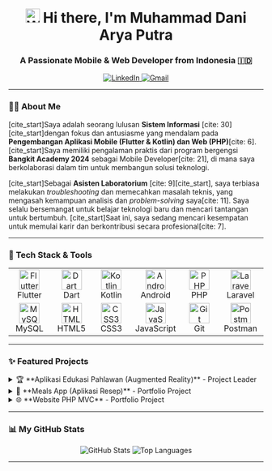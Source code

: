 <h1 align="center">
  <img src="https://media.giphy.com/media/hvRJCLFzcasrR4ia7z/giphy.gif" width="28px" alt="Waving hand">
  Hi there, I'm Muhammad Dani Arya Putra
</h1>
<h3 align="center">A Passionate Mobile & Web Developer from Indonesia 🇮🇩</h3>

<p align="center">
  <a href="https://www.linkedin.com/in/muhammad-dani-arya-putra/" target="_blank">
    <img src="https://img.shields.io/badge/LinkedIn-0077B5?style=for-the-badge&logo=linkedin&logoColor=white" alt="LinkedIn">
  </a>
  <a href="mailto:daniaryap001@gmail.com">
    <img src="https://img.shields.io/badge/Gmail-D14836?style=for-the-badge&logo=gmail&logoColor=white" alt="Gmail">
  </a>
</p>

---

### 👨‍💻 About Me

[cite_start]Saya adalah seorang lulusan **Sistem Informasi** [cite: 30] [cite_start]dengan fokus dan antusiasme yang mendalam pada **Pengembangan Aplikasi Mobile (Flutter & Kotlin) dan Web (PHP)**[cite: 6]. [cite_start]Saya memiliki pengalaman praktis dari program bergengsi **Bangkit Academy 2024** sebagai Mobile Developer[cite: 21], di mana saya berkolaborasi dalam tim untuk membangun solusi teknologi.

[cite_start]Sebagai **Asisten Laboratorium** [cite: 9][cite_start], saya terbiasa melakukan *troubleshooting* dan memecahkan masalah teknis, yang mengasah kemampuan analisis dan *problem-solving* saya[cite: 11]. Saya selalu bersemangat untuk belajar teknologi baru dan mencari tantangan untuk bertumbuh. [cite_start]Saat ini, saya sedang mencari kesempatan untuk memulai karir dan berkontribusi secara profesional[cite: 7].

---

### 🚀 Tech Stack & Tools

<table>
  <tr>
    <td align="center" width="100">
      <img src="https://cdn.jsdelivr.net/gh/devicons/devicon/icons/flutter/flutter-original.svg" width="40" height="40" alt="Flutter" />
      <br>Flutter
    </td>
    <td align="center" width="100">
      <img src="https://cdn.jsdelivr.net/gh/devicons/devicon/icons/dart/dart-original.svg" width="40" height="40" alt="Dart" />
      <br>Dart
    </td>
    <td align="center" width="100">
      <img src="https://cdn.jsdelivr.net/gh/devicons/devicon/icons/kotlin/kotlin-original.svg" width="40" height="40" alt="Kotlin" />
      <br>Kotlin
    </td>
    <td align="center" width="100">
      <img src="https://cdn.jsdelivr.net/gh/devicons/devicon/icons/android/android-original.svg" width="40" height="40" alt="Android" />
      <br>Android
    </td>
    <td align="center" width="100">
      <img src="https://cdn.jsdelivr.net/gh/devicons/devicon/icons/php/php-original.svg" width="40" height="40" alt="PHP" />
      <br>PHP
    </td>
     <td align="center" width="100">
      <img src="https://cdn.jsdelivr.net/gh/devicons/devicon/icons/laravel/laravel-plain.svg" width="40" height="40" alt="Laravel" />
      <br>Laravel
    </td>
  </tr>
  <tr>
    <td align="center" width="100">
      <img src="https://cdn.jsdelivr.net/gh/devicons/devicon/icons/mysql/mysql-original-wordmark.svg" width="40" height="40" alt="MySQL" />
      <br>MySQL
    </td>
     <td align="center" width="100">
      <img src="https://cdn.jsdelivr.net/gh/devicons/devicon/icons/html5/html5-original.svg" width="40" height="40" alt="HTML5" />
      <br>HTML5
    </td>
    <td align="center" width="100">
      <img src="https://cdn.jsdelivr.net/gh/devicons/devicon/icons/css3/css3-original.svg" width="40" height="40" alt="CSS3" />
      <br>CSS3
    </td>
    <td align="center" width="100">
      <img src="https://cdn.jsdelivr.net/gh/devicons/devicon/icons/javascript/javascript-original.svg" width="40" height="40" alt="JavaScript" />
      <br>JavaScript
    </td>
    <td align="center" width="100">
      <img src="https://cdn.jsdelivr.net/gh/devicons/devicon/icons/git/git-original.svg" width="40" height="40" alt="Git" />
      <br>Git
    </td>
     <td align="center" width="100">
      <img src="https://cdn.worldvectorlogo.com/logos/postman.svg" width="40" height="40" alt="Postman" />
      <br>Postman
    </td>
  </tr>
</table>

---

### ✨ Featured Projects

<details>
  <summary>🏆 **Aplikasi Edukasi Pahlawan (Augmented Reality)** - Project Leader</summary>
  <br>
  Sebuah aplikasi mobile pembelajaran berbasis Augmented Reality (AR) yang dirancang untuk siswa SD agar dapat mengenal pahlawan nasional Indonesia dengan cara yang interaktif dan menyenangkan. Saya memimpin proyek ini dari tahap perencanaan strategis hingga implementasi.
  <ul>
    <li>**Tech Stack:** Flutter, Dart, AR Foundation/Library.</li>
    <li>**Tanggung Jawab:** Memimpin tim, merancang alur aplikasi, dan ikut dalam pengembangan.</li>
  </ul>
  <p align="right"><a href="[Link to Repository]">View Project</a></p>
</details>

<details>
  <summary>🍳 **Meals App (Aplikasi Resep)** - Portfolio Project</summary>
  <br>
  Aplikasi mobile untuk menemukan resep masakan, lengkap dengan fitur filter berdasarkan kategori diet (vegan, gluten-free, dll.) dan sistem favorit untuk menyimpan resep yang disukai pengguna.
  <ul>
    <li>**Tech Stack:** Flutter, Dart, Riverpod (State Management).</li>
    <li>**Fitur Utama:** Dynamic Filtering, State Management, Local Storage.</li>
  </ul>
  <p align="right"><a href="[Link to Repository]">View Project</a></p>
</details>

<details>
  <summary>🌐 **Website PHP MVC** - Portfolio Project</summary>
  <br>
  Aplikasi web fundamental yang dibangun dari nol menggunakan PHP Native dengan menerapkan pola arsitektur Model-View-Controller (MVC) untuk memisahkan logika bisnis dan tampilan.
  <ul>
    <li>**Tech Stack:** PHP, MySQL, JavaScript, HTML, CSS.</li>
    <li>**Konsep:** OOP, CRUD Operations, MVC Pattern.</li>
  </ul>
  <p align="right"><a href="[Link to Repository]">View Project</a></p>
</details>

---

### 📊 My GitHub Stats

<p align="center">
  <img src="https://github-readme-stats.vercel.app/api?username=USERNAME_GITHUB_ANDA&show_icons=true&theme=tokyonight&hide_border=true&include_all_commits=true&count_private=true" alt="GitHub Stats" />
  <img src="https://github-readme-stats.vercel.app/api/top-langs/?username=USERNAME_GITHUB_ANDA&layout=compact&theme=tokyonight&hide_border=true&include_all_commits=true&count_private=true&langs_count=8" alt="Top Languages" />
</p>

---
